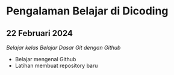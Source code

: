 # Pengalaman Belajar di Dicoding

22 Februari 2024
--

*Belajar kelas Belajar Dasar Git dengan Github*
- Belajar mengenal Github
- Latihan membuat repository baru
